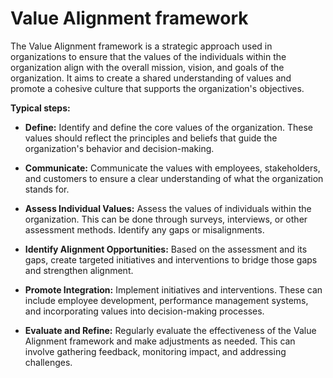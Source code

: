 # Value Alignment framework

The Value Alignment framework is a strategic approach used in organizations to ensure that the values of the individuals within the organization align with the overall mission, vision, and goals of the organization. It aims to create a shared understanding of values and promote a cohesive culture that supports the organization's objectives.

**Typical steps:**

* **Define:** Identify and define the core values of the organization. These values should reflect the principles and beliefs that guide the organization's behavior and decision-making.

* **Communicate:** Communicate the values with employees, stakeholders, and customers to ensure a clear understanding of what the organization stands for.

* **Assess Individual Values:** Assess the values of individuals within the organization. This can be done through surveys, interviews, or other assessment methods. Identify any gaps or misalignments.

* **Identify Alignment Opportunities:** Based on the assessment and its gaps, create targeted initiatives and interventions to bridge those gaps and strengthen alignment.

* **Promote Integration:** Implement initiatives and interventions. These can include employee development,  performance management systems, and incorporating values into decision-making processes.

* **Evaluate and Refine:** Regularly evaluate the effectiveness of the Value Alignment framework and make adjustments as needed. This can involve gathering feedback, monitoring impact, and addressing challenges.
